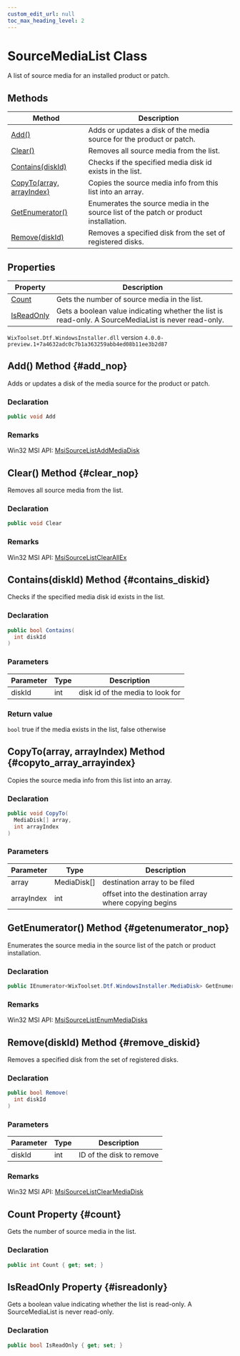 ```yaml
---
custom_edit_url: null
toc_max_heading_level: 2
---
```

# SourceMediaList Class
A list of source media for an installed product or patch.
## Methods
| Method | Description |
| ------ | ----------- |
| [Add()](#add_nop) | Adds or updates a disk of the media source for the product or patch. |
| [Clear()](#clear_nop) | Removes all source media from the list. |
| [Contains(diskId)](#contains_diskid) | Checks if the specified media disk id exists in the list. |
| [CopyTo(array, arrayIndex)](#copyto_array_arrayindex) | Copies the source media info from this list into an array. |
| [GetEnumerator()](#getenumerator_nop) | Enumerates the source media in the source list of the patch or product installation. |
| [Remove(diskId)](#remove_diskid) | Removes a specified disk from the set of registered disks. |
## Properties
| Property | Description |
| ------ | ----------- |
| [Count](#count) | Gets the number of source media in the list. |
| [IsReadOnly](#isreadonly) | Gets a boolean value indicating whether the list is read-only. A SourceMediaList is never read-only. |
`WixToolset.Dtf.WindowsInstaller.dll` version `4.0.0-preview.1+7a4632adc0c7b1a363259abb4ed08b11ee3b2d87`
## Add() Method {#add_nop}
Adds or updates a disk of the media source for the product or patch.
### Declaration
```cs
public void Add
```
### Remarks
Win32 MSI API: [MsiSourceListAddMediaDisk](http://msdn.microsoft.com/library/en-us/msi/setup/msisourcelistaddmediadisk.asp) 

## Clear() Method {#clear_nop}
Removes all source media from the list.
### Declaration
```cs
public void Clear
```
### Remarks
Win32 MSI API: [MsiSourceListClearAllEx](http://msdn.microsoft.com/library/en-us/msi/setup/msisourcelistclearallex.asp) 

## Contains(diskId) Method {#contains_diskid}
Checks if the specified media disk id exists in the list.
### Declaration
```cs
public bool Contains(
  int diskId
)
```
### Parameters
| Parameter | Type | Description |
| --------- | ---- | ----------- |
| diskId | int | disk id of the media to look for |
### Return value
`bool` true if the media exists in the list, false otherwise
## CopyTo(array, arrayIndex) Method {#copyto_array_arrayindex}
Copies the source media info from this list into an array.
### Declaration
```cs
public void CopyTo(
  MediaDisk[] array,
  int arrayIndex
)
```
### Parameters
| Parameter | Type | Description |
| --------- | ---- | ----------- |
| array | MediaDisk[] | destination array to be filed |
| arrayIndex | int | offset into the destination array where copying begins |
## GetEnumerator() Method {#getenumerator_nop}
Enumerates the source media in the source list of the patch or product installation.
### Declaration
```cs
public IEnumerator<WixToolset.Dtf.WindowsInstaller.MediaDisk> GetEnumerator
```
### Remarks
Win32 MSI API: [MsiSourceListEnumMediaDisks](http://msdn.microsoft.com/library/en-us/msi/setup/msisourcelistenummediadisks.asp) 

## Remove(diskId) Method {#remove_diskid}
Removes a specified disk from the set of registered disks.
### Declaration
```cs
public bool Remove(
  int diskId
)
```
### Parameters
| Parameter | Type | Description |
| --------- | ---- | ----------- |
| diskId | int | ID of the disk to remove |
### Remarks
Win32 MSI API: [MsiSourceListClearMediaDisk](http://msdn.microsoft.com/library/en-us/msi/setup/msisourcelistclearmediadisk.asp) 

## Count Property {#count}
Gets the number of source media in the list.
### Declaration
```cs
public int Count { get; set; } 
```
## IsReadOnly Property {#isreadonly}
Gets a boolean value indicating whether the list is read-only. A SourceMediaList is never read-only.
### Declaration
```cs
public bool IsReadOnly { get; set; } 
```
